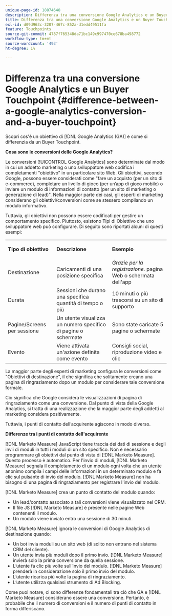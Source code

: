 ```yaml
---
unique-page-id: 18874648
description: Differenza tra una conversione Google Analytics e un Buyer Touchpoint - [!DNL Marketo Measure]
title: Differenza tra una conversione Google Analytics e un Buyer Touchpoint
exl-id: d09d963c-3207-467c-852a-d1edd49511fa
feature: Touchpoints
source-git-commit: 4787f765348da71bc149c997470ce678ba498772
workflow-type: tm+mt
source-wordcount: '493'
ht-degree: 1%

---
```


# Differenza tra una conversione Google Analytics e un Buyer Touchpoint {#difference-between-a-google-analytics-conversion-and-a-buyer-touchpoint}

Scopri cos&#39;è un obiettivo di [!DNL Google Analytics (GA)] e come si differenzia da un Buyer Touchpoint.

**Cosa sono le conversioni delle Google Analytics?**

Le conversioni [!UICONTROL Google Analytics] sono determinate dal modo in cui un addetto marketing o uno sviluppatore web codifica i completamenti &quot;obiettivo&quot; in un particolare sito Web. Gli obiettivi, secondo Google, possono essere considerati come &quot;fare un acquisto (per un sito di e-commerce), completare un livello di gioco (per un’app di gioco mobile) o inviare un modulo di informazioni di contatto (per un sito di marketing o generazione di lead)&quot;. Nella maggior parte dei casi, gli esperti di marketing considerano gli obiettivi/conversioni come se stessero compilando un modulo informativo.

Tuttavia, gli obiettivi non possono essere codificati per gestire un comportamento specifico. Piuttosto, esistono Tipi di Obiettivo che uno sviluppatore web può configurare. Di seguito sono riportati alcuni di questi esempi:

<table> 
 <colgroup> 
  <col> 
  <col> 
  <col> 
 </colgroup> 
 <tbody> 
  <tr> 
   <td><strong>Tipo di obiettivo</strong></td> 
   <td><p><strong>Descrizione</strong></p></td> 
   <td><strong>Esempio</strong></td> 
  </tr> 
  <tr> 
   <td><p>Destinazione</p></td> 
   <td>Caricamenti di una posizione specifica</td> 
   <td><em>Grazie per la registrazione.</em> pagina Web o schermata dell'app</td> 
  </tr> 
  <tr> 
   <td>Durata</td> 
   <td>Sessioni che durano una specifica quantità di tempo o più</td> 
   <td>10 minuti o più trascorsi su un sito di supporto</td> 
  </tr> 
  <tr> 
   <td>Pagine/Screens per sessione</td> 
   <td>Un utente visualizza un numero specifico di pagine o schermate</td> 
   <td>Sono state caricate 5 pagine o schermate</td> 
  </tr> 
  <tr> 
   <td>Evento</td> 
   <td>Viene attivata un'azione definita come evento</td> 
   <td>Consigli social, riproduzione video e clic</td> 
  </tr> 
 </tbody> 
</table>

La maggior parte degli esperti di marketing configura le conversioni come &quot;Obiettivi di destinazione&quot;, il che significa che solitamente creano una pagina di ringraziamento dopo un modulo per considerare tale conversione formale.

Ciò significa che Google considera le visualizzazioni di pagina di ringraziamento come una conversione. Dal punto di vista della Google Analytics, si tratta di una realizzazione che la maggior parte degli addetti al marketing considera positivamente.

Tuttavia, i punti di contatto dell’acquirente agiscono in modo diverso.

**Differenze tra i punti di contatto dell&#39;acquirente**

[!DNL Marketo Measure] JavaScript tiene traccia dei dati di sessione e degli invii di moduli in tutti i moduli di un sito specifico. Non è necessario programmare gli obiettivi dal punto di vista di [!DNL Marketo Measure]. Questo processo è automatico. Per l&#39;invio di moduli, [!DNL Marketo Measure] segnala il completamento di un modulo ogni volta che un utente anonimo compila i campi delle informazioni in un determinato modulo e fa clic sul pulsante di invio del modulo. [!DNL Marketo Measure] non ha bisogno di una pagina di ringraziamento per registrare l&#39;invio del modulo.

[!DNL Marketo Measure] crea un punto di contatto del modulo quando:

* Un lead/contatto associato a tali conversioni viene visualizzato nel CRM.
* Il file JS [!DNL Marketo Measure] è presente nelle pagine Web contenenti il modulo.
* Un modulo viene inviato entro una sessione di 30 minuti.

[!DNL Marketo Measure] ignora le conversioni di Google Analytics di destinazione quando:

* Un bot invia moduli su un sito web (di solito non entrano nel sistema CRM del cliente).
* Un utente invia più moduli dopo il primo invio. [!DNL Marketo Measure] invierà solo la prima conversione da quella sessione.
* L’utente fa clic più volte sull’invio del modulo. [!DNL Marketo Measure] prenderà in considerazione solo il primo invio del modulo.
* L’utente ricarica più volte la pagina di ringraziamento.
* L’utente utilizza qualsiasi strumento di Ad Blocking.

Come puoi notare, ci sono differenze fondamentali tra ciò che GA e [!DNL Marketo Measure] considerano essere una conversione. Pertanto, è probabile che il numero di conversioni e il numero di punti di contatto in forma differiscano.
